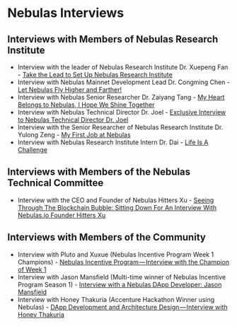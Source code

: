 # Nebulas Interviews
## Interviews with Members of Nebulas Research Institute
- Interview with the leader of Nebulas Research Institute Dr. Xuepeng Fan - [Take the Lead to Set Up Nebulas Research Institute](https://medium.com/nebulasio/take-the-lead-to-set-up-nebulas-research-institute-658073d64ee3)
- Interview with Nebulas Mainnet Development Lead Dr. Congming Chen - [Let Nebulas Fly Higher and Farther!](https://medium.com/nebulasio/nebulas-researcher-dr-congming-chen-let-nebulas-fly-higher-and-farther-ea67c31954)
- Interview with Nebulas Senior Researcher Dr. Zaiyang Tang - [My Heart Belongs to Nebulas, I Hope We Shine Together](https://medium.com/nebulasio/my-heart-belongs-to-nebulas-i-hope-we-shine-together-bf4b2d2b5068)
- Interview with Nebulas Technical Director Dr. Joel - [Exclusive Interview to Nebulas Technical Director Dr. Joel](https://medium.com/nebulasio/exclusive-interview-to-nebulas-technical-director-dr-joel-6ce0a21bd1a)
- Interview with the Senior Researcher of Nebulas Research Institute Dr. Yulong Zeng - [My First Job at Nebulas](https://medium.com/nebulasio/my-first-offer-at-nebulas-6103a260af72)
- Interview with Nebulas Research Institute Intern Dr. Dai - [Life Is A Challenge](https://medium.com/nebulasio/nebulas-an-excellent-platform-to-explore-the-blockchain-world-93ad1c7cccda)

## Interviews with Members of the Nebulas Technical Committee
- Interview with the CEO and Founder of Nebulas Hitters Xu - [Seeing Through The Blockchain Bubble: Sitting Down For An Interview With Nebulas.io Founder Hitters Xu](https://medium.com/nebulasio/seeing-through-the-blockchain-bubble-sitting-down-for-an-interview-with-nebulas-io-8e99ccb3b69f)

## Interviews with Members of the Community
- Interview with Pluto and Xuxue (Nebulas Incentive Program Week 1 Champions) - [Nebulas Incentive Program — Interview with the Champion of Week 1](https://medium.com/nebulasio/nebulas-incentive-program-interview-with-the-champion-of-week-1-87497e1c33e0)
- Interview with Jason Mansfield (Multi-time winner of Nebulas Incentive Program Season 1) - [Interview with a Nebulas DApp Developer: Jason Mansfield](https://www.youtube.com/watch?v=hymsp-TsIcA)
- Interview with Honey Thakuria (Accenture Hackathon Winner using Nebulas) - [DApp Development and Architecture Design — Interview with Honey Thakuria](https://medium.com/nebulasio/dapp-development-and-architecture-design-interview-with-honey-thakuria-abf0fab0c19f)
